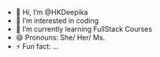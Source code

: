 - 👋 Hi, I’m @HKDeepika
- 👀 I’m interested in coding
- 🌱 I’m currently learning FullStack Courses
- 😄 Pronouns: She/ Her/ Ms.
- ⚡ Fun fact: ...

<!---
HKDeepika/HKDeepika is a ✨ special ✨ repository because its `README.md` (this file) appears on your GitHub profile.
You can click the Preview link to take a look at your changes.
--->
